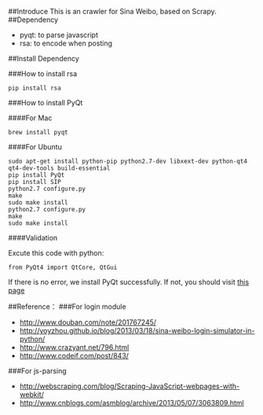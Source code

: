 ##Introduce
This is an crawler for Sina Weibo, based on Scrapy.
##Dependency
* pyqt: to parse javascript
* rsa: to encode when posting

##Install Dependency

###How to install rsa

    pip install rsa

###How to install PyQt

####For Mac

    brew install pyqt

####For Ubuntu

    sudo apt-get install python-pip python2.7-dev libxext-dev python-qt4 qt4-dev-tools build-essential
    pip install PyQt
    pip install SIP
    python2.7 configure.py
    make
    sudo make install
    python2.7 configure.py
    make
    sudo make install

####Validation

Excute this code with python:

    from PyQt4 import QtCore, QtGui

If there is no error, we install PyQt successfully. If not, you should visit [this page](http://www.pythoncentral.io/install-pyside-pyqt-on-windows-mac-linux/)

##Reference：
###For login module
* http://www.douban.com/note/201767245/
* http://yoyzhou.github.io/blog/2013/03/18/sina-weibo-login-simulator-in-python/
* http://www.crazyant.net/796.html
* http://www.codeif.com/post/843/

###For js-parsing
* http://webscraping.com/blog/Scraping-JavaScript-webpages-with-webkit/
* http://www.cnblogs.com/asmblog/archive/2013/05/07/3063809.html
